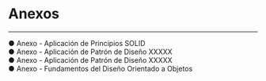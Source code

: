 # Anexos 
____________________________________________________________________________________________
● Anexo - Aplicación de Principios SOLID   
● Anexo - Aplicación de Patrón de Diseño XXXXX   
● Anexo - Aplicación de Patrón de Diseño XXXXX   
● Anexo - Fundamentos del Diseño Orientado a Objetos  

